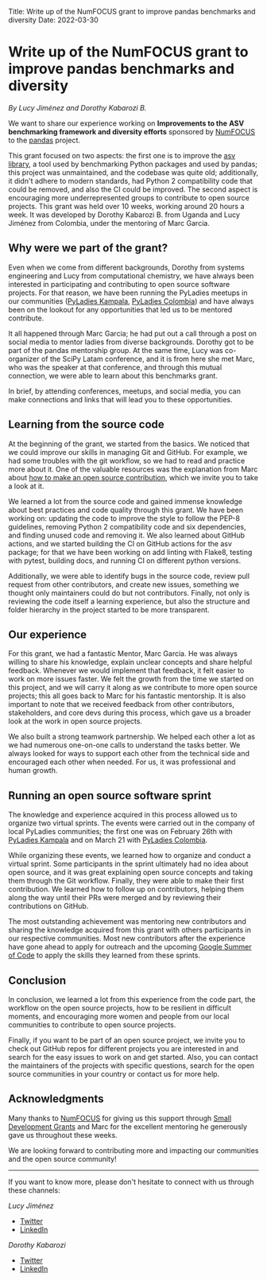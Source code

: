 Title: Write up of the NumFOCUS grant to improve pandas benchmarks and diversity
Date: 2022-03-30

# Write up of the NumFOCUS grant to improve pandas benchmarks and diversity

*By Lucy Jiménez and Dorothy Kabarozi B.*

We want to share our experience working on **Improvements to the**
**ASV benchmarking framework and diversity efforts** sponsored by
[NumFOCUS](https://numfocus.org/) to the [pandas](https://pandas.pydata.org/)
project.

This grant focused on two aspects: the first one is to improve the
[asv library](https://asv.readthedocs.io/en/stable/), a tool used by
benchmarking Python packages and used by pandas; this project was
unmaintained, and the codebase was quite old; additionally, it didn't
adhere to modern standards, had Python 2 compatibility code that could
be removed, and also the CI could be improved. The second aspect is
encouraging more underrepresented groups to contribute to open source
projects. This grant was held over 10 weeks, working around 20 hours a
week. It was developed by Dorothy Kabarozi B. from Uganda and Lucy
Jiménez from Colombia, under the mentoring of Marc Garcia.

## Why were we part of the grant?

Even when we come from different backgrounds, Dorothy from systems
engineering and Lucy from computational chemistry, we have always been
interested in participating and contributing to open source software
projects. For that reason, we have been running the PyLadies meetups in
our communities ([PyLadies Kampala](https://twitter.com/pyladieskla?s=11),
[PyLadies Colombia](https://bit.ly/sprint-asv)) and have always been on
the lookout for any opportunities that led us to be mentored contribute.

It all happened through Marc Garcia; he had put out a call ​through a post
on social media to mentor ladies from diverse backgrounds. Dorothy got to
be part of the pandas mentorship group. At the same time, Lucy was
co-organizer of the SciPy Latam conference, and it is from here she met
Marc, who was the speaker at that conference, and through this mutual
connection, we were able to learn about this benchmarks grant.

In brief, by attending conferences, meetups, and social media, you can
make connections and links that will lead you to these opportunities.

## Learning from the source code

At the beginning of the grant, we started from the basics. We noticed that
we could improve our skills in managing Git and GitHub. For example, we had
some troubles with the git workflow, so we had to read and practice more
about it. One of the valuable resources was the explanation from Marc about
[how to make an open source contribution](https://tubedu.org/w/kjnHEg72j76StmSFmjzbnE),
which we invite you to take a look at it.

We learned a lot from the source code and gained immense knowledge about
best practices and code quality through this grant. We have been working
on: updating the code to improve the style to follow the PEP-8 guidelines,
removing Python 2 compatibility code and six dependencies, and finding
unused code and removing it. We also learned about GitHub actions, and we
started building the CI on GitHub actions for the asv package; for that we
have been working on add linting with Flake8, testing with pytest, building
docs, and running CI on different python versions.

Additionally, we were able to identify bugs in the source code, review
pull request from other contributors, and create new issues, something we
thought only maintainers could do but not contributors. Finally, not only
is reviewing the code itself a learning experience, but also the structure
and folder hierarchy in the project started to be more transparent.

## Our experience

For this grant, we had a fantastic Mentor, Marc Garcia. He was always
willing to share his knowledge, explain unclear concepts and share helpful
feedback. Whenever we would implement that feedback, it felt easier to work
on more issues faster. We felt the growth from the time we started on this
project, and we will carry it along as we contribute to more open source
projects; this all goes back to Marc for his fantastic mentorship. It is
also important to note that we received feedback from other contributors,
stakeholders, and core devs during this process, which gave us a broader
look at the work in open source projects.

We also built a strong teamwork partnership. We helped each other a lot as
we had numerous one-on-one calls to understand the tasks better. We always
looked for ways to support each other from the technical side and encouraged
each other when needed. For us, it was professional and human growth.

## Running an open source software sprint

The knowledge and experience acquired in this process allowed us to
organize two virtual sprints. The events were carried out in the company
of local PyLadies communities; the first one was on February 26th with
[PyLadies Kampala](https://twitter.com/pyladieskla?s=11) and on March 21
with [PyLadies Colombia](https://bit.ly/sprint-asv).

While organizing these events, we learned how to organize and conduct a
virtual sprint. Some participants in the sprint ultimately had no idea
about open source, and it was great explaining open source concepts and
taking them through the Git workflow. Finally, they were able to make their
first contribution. We learned how to follow up on contributors, helping
them along the way until their PRs were merged and by reviewing their
contributions on GitHub.

The most outstanding achievement was mentoring new contributors and
sharing the knowledge acquired from this grant with others participants
in our respective communities. Most new contributors after the experience
have gone ahead to apply for outreach and the upcoming
[Google Summer of Code](https://summerofcode.withgoogle.com/)
to apply the skills they learned from these sprints.

## Conclusion

In conclusion, we learned a lot from this experience from the code part,
the workflow on the open source projects, how to be resilient in difficult
moments, and encouraging more women and people from our local communities
to contribute to open source projects.

Finally, if you want to be part of an open source project, we invite you
to check out GitHub repos for different projects you are interested in and
search for the easy issues to work on and get started. Also, you can contact
the maintainers of the projects with specific questions, search for the
open source communities in your country or contact us for more help.

## Acknowledgments

Many thanks to [NumFOCUS](https://numfocus.org/) for giving us this support
through [Small Development Grants](https://numfocus.org/programs/small-development-grants)
and Marc for the excellent mentoring he generously gave us throughout these
weeks.

We are looking forward to contributing more and impacting our communities
and the open source community!

___
If you want to know more, please don't hesitate to connect with us through
these channels:

*Lucy Jiménez*
* [Twitter](https://twitter.com/JimenezLucyJ)
* [LinkedIn](https://www.linkedin.com/in/lucy-j/)

*Dorothy Kabarozi*
* [Twitter](https://twitter.com/kizdorothy)
* [LinkedIn](https://www.linkedin.com/in/dorothy-kabarozi/)
